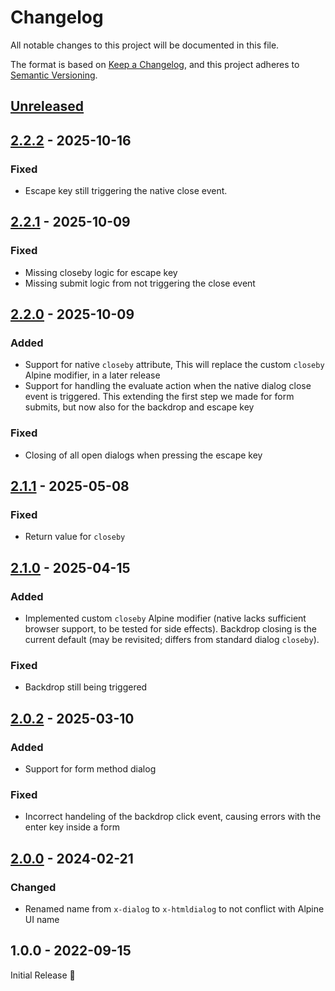 # Changelog

All notable changes to this project will be documented in this file.

The format is based on [Keep a Changelog](https://keepachangelog.com/en/1.1.0/),
and this project adheres to [Semantic Versioning](https://semver.org/spec/v2.0.0.html).

## [Unreleased]
[Unreleased]: https://github.com/fylgja/alpinejs-dialog/compare/v2.2.2...HEAD

## [2.2.2] - 2025-10-16
[2.2.2]: https://github.com/fylgja/alpinejs-dialog/compare/v2.2.1...v2.2.2

### Fixed

- Escape key still triggering the native close event.

## [2.2.1] - 2025-10-09
[2.2.1]: https://github.com/fylgja/alpinejs-dialog/compare/v2.2.0...v2.2.1

### Fixed

- Missing closeby logic for escape key
- Missing submit logic from not triggering the close event

## [2.2.0] - 2025-10-09
[2.2.0]: https://github.com/fylgja/alpinejs-dialog/compare/v2.1.1...v2.2.0

### Added

- Support for native `closeby` attribute,
  This will replace the custom `closeby` Alpine modifier, in a later release
- Support for handling the evaluate action when the native dialog close event is triggered.
  This extending the first step we made for form submits, but now also for the backdrop and escape key

### Fixed

- Closing of all open dialogs when pressing the escape key

## [2.1.1] - 2025-05-08
[2.1.1]: https://github.com/fylgja/alpinejs-dialog/compare/v2.1.0...v2.1.1

### Fixed

- Return value for `closeby`

## [2.1.0] - 2025-04-15
[2.1.0]: https://github.com/fylgja/alpinejs-dialog/compare/v2.0.2...v2.1.0

### Added

- Implemented custom `closeby` Alpine modifier (native lacks sufficient browser support,
  to be tested for side effects).
  Backdrop closing is the current default (may be revisited; differs from standard dialog `closeby`).

### Fixed

- Backdrop still being triggered

## [2.0.2] - 2025-03-10
[2.0.2]: https://github.com/fylgja/alpinejs-dialog/compare/v2.0.0...v2.0.2

### Added

- Support for form method dialog

### Fixed

- Incorrect handeling of the backdrop click event, causing errors with the enter key inside a form

## [2.0.0] - 2024-02-21
[2.0.0]: https://github.com/fylgja/alpinejs-dialog/compare/v1.0.0...v2.0.0

### Changed

- Renamed name from `x-dialog` to `x-htmldialog` to not conflict with Alpine UI name

## 1.0.0 - 2022-09-15

Initial Release 🎉
